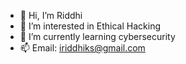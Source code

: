 - 👋 Hi, I’m Riddhi
- 👀 I’m interested in Ethical Hacking
- 🌱 I’m currently learning cybersecurity
- 📫 Email: iriddhiks@gmail.com
